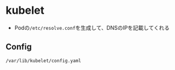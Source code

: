# kubelet

* Podの`/etc/resolve.conf`を生成して、DNSのIPを記載してくれる

## Config

`/var/lib/kubelet/config.yaml`
